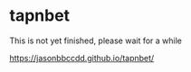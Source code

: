 # tapnbet

This is not yet finished, please wait for a while

https://jasonbbccdd.github.io/tapnbet/

